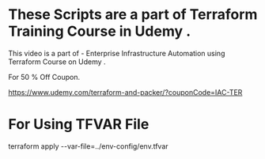 # These Scripts are a part of Terraform Training Course in Udemy .

This video is a part of -  Enterprise Infrastructure  Automation using Terraform Course on Udemy .

For 50 % Off Coupon.

https://www.udemy.com/terraform-and-packer/?couponCode=IAC-TER


# For Using TFVAR File

terraform apply --var-file=../env-config/env.tfvar

